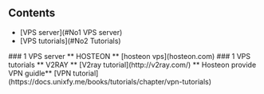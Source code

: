 Contents
---------
-  [VPS server](#No1 VPS server)
-  [VPS tutorials](#No2 Tutorials)

 
 <a name="No1 VPS server">
 ### 1 VPS server
 ** HOSTEON ** [hosteon vps](hosteon.com)


 <a name="No2 Tutorials">
 ### 1 VPS tutorials
 ** V2RAY ** [V2ray tutorial](http://v2ray.com/)
 ** Hosteon provide VPN guidle** [VPN tutorial](https://docs.unixfy.me/books/tutorials/chapter/vpn-tutorials)


